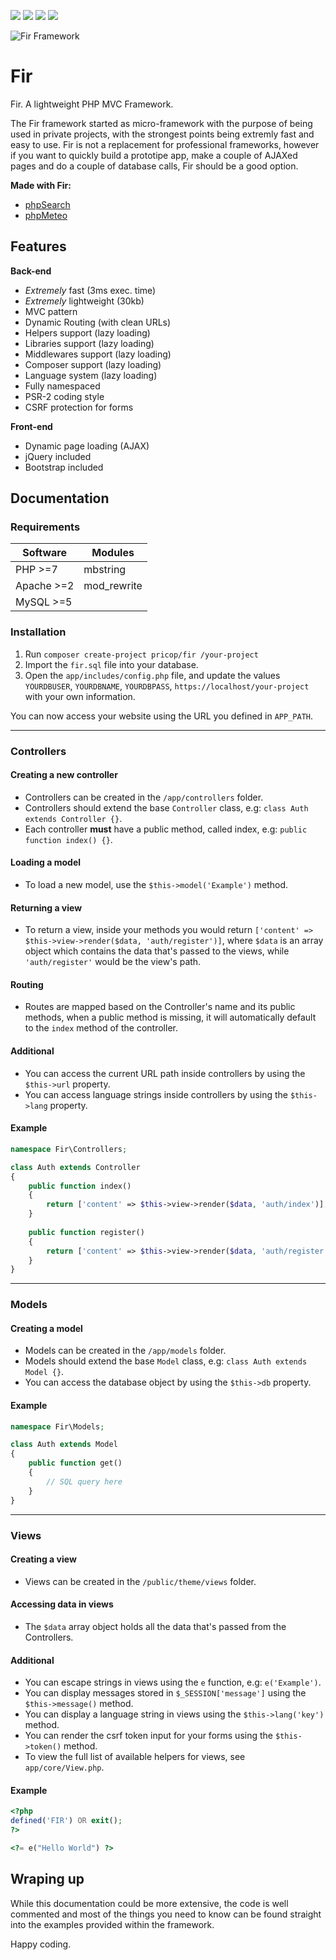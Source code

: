 ![](https://img.shields.io/github/release/codefir/fir.svg) ![](https://img.shields.io/github/license/codefir/fir.svg?color=a25cc1) ![](https://scrutinizer-ci.com/g/codefir/fir/badges/quality-score.png?b=master) ![](https://scrutinizer-ci.com/g/codefir/fir/badges/build.png?b=master)

![Fir Framework](https://i.imgur.com/oqjl0k0.png)
# Fir
Fir. A lightweight PHP MVC Framework.

The Fir framework started as micro-framework with the purpose of being used in private projects, with the strongest points being extremly fast and easy to use. Fir is not a replacement for professional frameworks, however if you want to quickly build a prototipe app, make a couple of AJAXed pages and do a couple of database calls, Fir should be a good option.

**Made with Fir:**

- [phpSearch](https://phpsearch.com)
- [phpMeteo](https://phpmeteo.com)

## Features

**Back-end**
- *Extremely* fast (3ms exec. time)
- *Extremely* lightweight (30kb)
- MVC pattern
- Dynamic Routing (with clean URLs)
- Helpers support (lazy loading)
- Libraries support (lazy loading)
- Middlewares support (lazy loading)
- Composer support (lazy loading)
- Language system (lazy loading)
- Fully namespaced
- PSR-2 coding style
- CSRF protection for forms

**Front-end**
- Dynamic page loading (AJAX)
- jQuery included
- Bootstrap included

## Documentation

### Requirements
| Software      | Modules      |
| ------------- | -------------|
| PHP >=7       | mbstring     |
| Apache >=2    | mod_rewrite  |
| MySQL >=5     |              |

### Installation
1. Run `composer create-project pricop/fir /your-project`
2. Import the `fir.sql` file into your database.
3. Open the `app/includes/config.php` file, and update the values `YOURDBUSER`, `YOURDBNAME`, `YOURDBPASS`, `https://localhost/your-project` with your own information.

You can now access your website using the URL you defined in `APP_PATH`.

---

### Controllers
#### Creating a new controller
- Controllers can be created in the `/app/controllers` folder.
- Controllers should extend the base `Controller` class, e.g: `class Auth extends Controller {}`.
- Each controller **must** have a public method, called index, e.g: `public function index() {}`.

#### Loading a model
- To load a new model, use the `$this->model('Example')` method.

#### Returning a view
- To return a view, inside your methods you would return `['content' => $this->view->render($data, 'auth/register')]`, where `$data` is an array object which contains the data that's passed to the views, while `'auth/register'` would be the view's path. 

#### Routing
- Routes are mapped based on the Controller's name and its public methods, when a public method is missing, it will automatically default to the `index` method of the controller.

#### Additional
- You can access the current URL path inside controllers by using the `$this->url` property.
- You can access language strings inside controllers by using the `$this->lang` property.

#### Example
```php
namespace Fir\Controllers;

class Auth extends Controller
{
    public function index()
    {
        return ['content' => $this->view->render($data, 'auth/index')];
    }
    
    public function register()
    {
        return ['content' => $this->view->render($data, 'auth/register')];
    }
}
```

---

### Models
#### Creating a model
- Models can be created in the `/app/models` folder.
- Models should extend the base `Model` class, e.g: `class Auth extends Model {}`.
- You can access the database object by using the `$this->db` property.

#### Example
```php
namespace Fir\Models;

class Auth extends Model
{
    public function get()
    {
        // SQL query here
    }
}
```
---

### Views
#### Creating a view
- Views can be created in the `/public/theme/views` folder.

#### Accessing data in views
- The `$data` array object holds all the data that's passed from the Controllers.

#### Additional
- You can escape strings in views using the `e` function, e.g: `e('Example')`.
- You can display messages stored in `$_SESSION['message']` using the `$this->message()` method.
- You can display a language string in views using the `$this->lang('key')` method.
- You can render the csrf token input for your forms using the `$this->token()` method.
- To view the full list of available helpers for views, see `app/core/View.php`.

#### Example
```php
<?php
defined('FIR') OR exit();
?>

<?= e("Hello World") ?>
```

## Wraping up
While this documentation could be more extensive, the code is well commented and most of the things you need to know can be found straight into the examples provided within the framework.

Happy coding.
